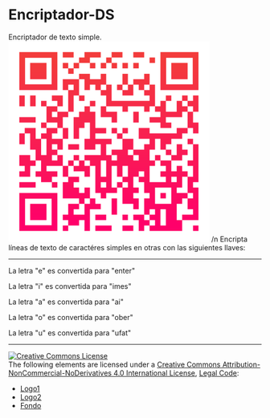 # Encriptador-DS
Encriptador de texto simple.
<img src="img/qr-code.svg" width="400px">
/n
Encripta líneas de texto de caractéres simples en otras con las siguientes llaves:

---

La letra "e" es convertida para "enter"

La letra "i" es convertida para "imes"

La letra "a" es convertida para "ai"

La letra "o" es convertida para "ober"

La letra "u" es convertida para "ufat"

---
    
<a rel="license" href="http://creativecommons.org/licenses/by-nc-nd/4.0/"><img alt="Creative Commons License" style="border-width:0" src="https://i.creativecommons.org/l/by-nc-nd/4.0/88x31.png" /></a><br />The following elements are licensed under a <a rel="license" href="http://creativecommons.org/licenses/by-nc-nd/4.0/">Creative Commons Attribution-NonCommercial-NoDerivatives 4.0 International License</a>, <a rel="legal code" href="https://creativecommons.org/licenses/by-nc-nd/4.0/legalcode">Legal Code</a>:

<ul>
    <li><a href="img/logo.svg">Logo1</a></li>
      <li><a href="img/logo_dark.svg">Logo2</a></li>
      <li><a href="img/bg1.png">Fondo</a></li>
</ul>

 
 
